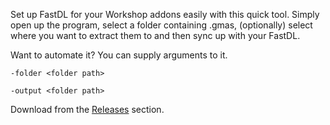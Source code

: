 Set up FastDL for your Workshop addons easily with this quick tool. Simply open up the program, select a folder containing .gmas, (optionally) select where you want to extract them to and then sync up with your FastDL.

Want to automate it? You can supply arguments to it.

```
-folder <folder path>

-output <folder path>
```

Download from the [Releases](https://github.com/BillyOnWiiUIn144p/WorkshopDLKiller/releases) section.